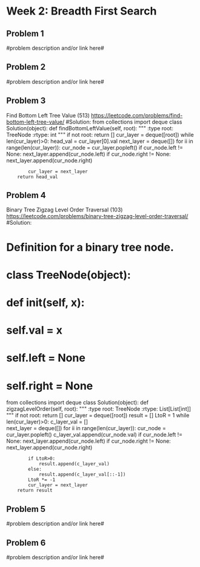 # Week 2: Breadth First Search

## Problem 1
#problem description and/or link here#

## Problem 2
#problem description and/or link here#

## Problem 3
Find Bottom Left Tree Value (513)
https://leetcode.com/problems/find-bottom-left-tree-value/
#Solution:
from collections import deque
class Solution(object):
    def findBottomLeftValue(self, root):
        """
        :type root: TreeNode
        :rtype: int
        """
        if not root:
            return []
        cur_layer = deque([root])
        while len(cur_layer)>0:
            head_val = cur_layer[0].val
            next_layer = deque([])
            for ii in range(len(cur_layer)):
                cur_node = cur_layer.popleft()
                if cur_node.left != None:
                    next_layer.append(cur_node.left)
                if cur_node.right != None:
                    next_layer.append(cur_node.right)
                    
            cur_layer = next_layer
        return head_val

## Problem 4
Binary Tree Zigzag Level Order Traversal (103)
https://leetcode.com/problems/binary-tree-zigzag-level-order-traversal/
#Solution:
# Definition for a binary tree node.
# class TreeNode(object):
#     def __init__(self, x):
#         self.val = x
#         self.left = None
#         self.right = None
from collections import deque
class Solution(object):
    def zigzagLevelOrder(self, root):
        """
        :type root: TreeNode
        :rtype: List[List[int]]
        """
        if not root:
            return []
        cur_layer = deque([root])
        result = []
        LtoR = 1
        while len(cur_layer)>0:
            c_layer_val = []    
            next_layer = deque([])
            for ii in range(len(cur_layer)):
                cur_node = cur_layer.popleft()
                c_layer_val.append(cur_node.val)
                if cur_node.left != None:
                    next_layer.append(cur_node.left)
                if cur_node.right != None:
                    next_layer.append(cur_node.right)
                    
            if LtoR>0:
                result.append(c_layer_val)
            else:
                result.append(c_layer_val[::-1])
            LtoR *= -1
            cur_layer = next_layer
        return result

## Problem 5
#problem description and/or link here#

## Problem 6
#problem description and/or link here#

